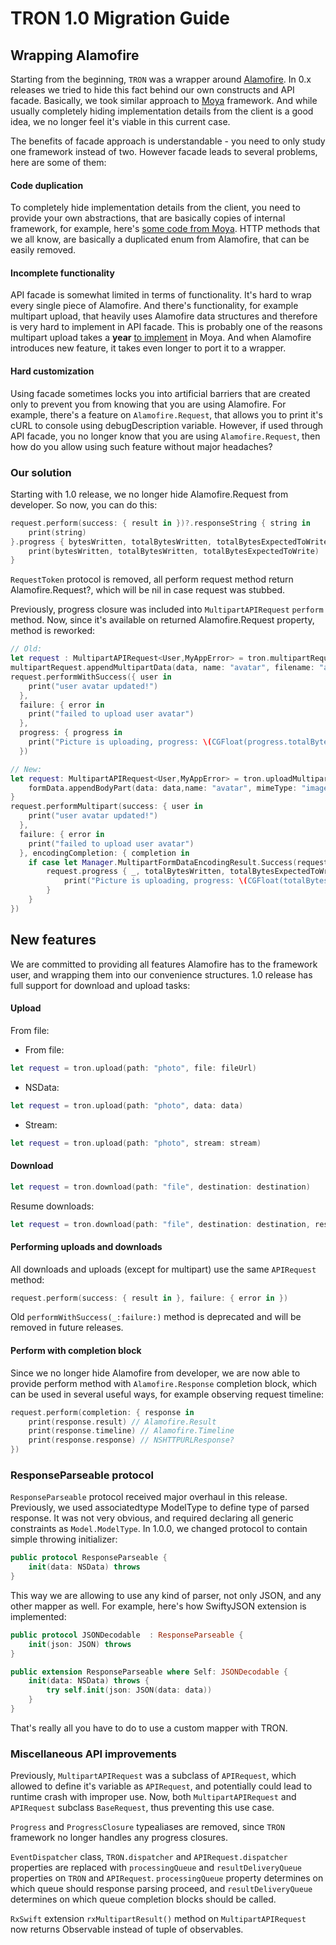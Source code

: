 # TRON 1.0 Migration Guide

## Wrapping Alamofire

Starting from the beginning, `TRON` was a wrapper around [Alamofire](https://github.com/Alamofire/Alamofire). In 0.x releases we tried to hide this fact behind our own constructs and API facade. Basically, we took similar approach to [Moya](https://github.com/Moya/Moya) framework. And while usually completely hiding implementation details from the client is a good idea, we no longer feel it's viable in this current case.

The benefits of facade approach is understandable - you need to only study one framework instead of two. However facade leads to several problems, here are some of them:

#### Code duplication

To completely hide implementation details from the client, you need to provide your own abstractions, that are basically copies of internal framework, for example, here's [some code from Moya](https://github.com/Moya/Moya/blob/72251f8910071568c626a61ad587367a1afb1e49/Source/Moya.swift#L8-L10). HTTP methods that we all know, are basically a duplicated enum from Alamofire, that can be easily removed.

#### Incomplete functionality

API facade is somewhat limited in terms of functionality. It's hard to wrap every single piece of Alamofire. And there's functionality, for example multipart upload, that heavily uses Alamofire data structures and therefore is very hard to implement in API facade. This is probably one of the reasons multipart upload takes a **year** [to implement](https://github.com/Moya/Moya/issues/114) in Moya. And when Alamofire introduces new feature, it takes even longer to port it to a wrapper.

#### Hard customization

Using facade sometimes locks you into artificial barriers that are created only to prevent you from knowing that you are using Alamofire. For example, there's a feature on `Alamofire.Request`, that allows you to print it's cURL to console using debugDescription variable. However, if used through API facade, you no longer know that you are using `Alamofire.Request`, then how do you allow using such feature without major headaches?

### Our solution

Starting with 1.0 release, we no longer hide Alamofire.Request from developer. So now, you can do this:

```swift
request.perform(success: { result in })?.responseString { string in
    print(string)
}.progress { bytesWritten, totalBytesWritten, totalBytesExpectedToWrite in
    print(bytesWritten, totalBytesWritten, totalBytesExpectedToWrite)
}
```

`RequestToken` protocol is removed, all perform request method return Alamofire.Request?, which will be nil in case request was stubbed.

Previously, progress closure was included into `MultipartAPIRequest` `perform` method. Now, since it's available on returned Alamofire.Request property, method is reworked:

```swift
// Old:
let request : MultipartAPIRequest<User,MyAppError> = tron.multipartRequest(path: "profile")
multipartRequest.appendMultipartData(data, name: "avatar", filename: "avatar.jpg", mimeType: "image/jpeg")
request.performWithSuccess({ user in
    print("user avatar updated!")
  },
  failure: { error in
    print("failed to upload user avatar")
  },
  progress: { progress in
    print("Picture is uploading, progress: \(CGFloat(progress.totalBytesWritten) / CGFloat(progress.totalBytesExpectedToWrite))")
  })

// New:
let request: MultipartAPIRequest<User,MyAppError> = tron.uploadMultipart(path: "profile") { formData in
    formData.appendBodyPart(data: data,name: "avatar", mimeType: "image/jpeg")
}
request.performMultipart(success: { user in
    print("user avatar updated!")
  },
  failure: { error in
    print("failed to upload user avatar")
  }, encodingCompletion: { completion in
    if case let Manager.MultipartFormDataEncodingResult.Success(request,_,_) = completion {
        request.progress { _, totalBytesWritten, totalBytesExpectedToWrite in
            print("Picture is uploading, progress: \(CGFloat(totalBytesWritten) / CGFloat(totalBytesExpectedToWrite))")
        }
    }
})
```

## New features

We are committed to providing all features Alamofire has to the framework user, and wrapping them into our convenience structures. 1.0 release has full support for download and upload tasks:

#### Upload

From file:

* From file:

```swift
let request = tron.upload(path: "photo", file: fileUrl)
```

* NSData:

```swift
let request = tron.upload(path: "photo", data: data)
```

* Stream:

```swift
let request = tron.upload(path: "photo", stream: stream)
```

#### Download

```swift
let request = tron.download(path: "file", destination: destination)
```

Resume downloads:

```swift
let request = tron.download(path: "file", destination: destination, resumingFromData: data)
```

#### Performing uploads and downloads

All downloads and uploads (except for multipart) use the same `APIRequest` method:

```swift
request.perform(success: { result in }, failure: { error in })
```

Old `performWithSuccess(_:failure:)` method is deprecated and will be removed in future releases.

#### Perform with completion block

Since we no longer hide Alamofire from developer, we are now able to provide perform method with `Alamofire.Response` completion block, which can be used in several useful ways, for example observing request timeline:

```swift
request.perform(completion: { response in
    print(response.result) // Alamofire.Result
    print(response.timeline) // Alamofire.Timeline
    print(response.response) // NSHTTPURLResponse?
})
```

### ResponseParseable protocol

`ResponseParseable` protocol received major overhaul in this release. Previously, we used associatedtype ModelType to define type of parsed response. It was not very obvious, and required declaring all generic constraints as `Model.ModelType`. In 1.0.0, we changed protocol to contain simple throwing initializer:

```swift
public protocol ResponseParseable {
    init(data: NSData) throws
}
```

This way we are allowing to use any kind of parser, not only JSON, and any other mapper as well. For example, here's how SwiftyJSON extension is implemented:

```swift
public protocol JSONDecodable  : ResponseParseable {
    init(json: JSON) throws
}

public extension ResponseParseable where Self: JSONDecodable {
    init(data: NSData) throws {
        try self.init(json: JSON(data: data))
    }
}
```

That's really all you have to do to use a custom mapper with TRON.

### Miscellaneous API improvements

Previously, `MultipartAPIRequest` was a subclass of `APIRequest`, which allowed to define it's variable as `APIRequest`, and potentially could lead to runtime crash with improper use. Now, both `MultipartAPIRequest` and `APIRequest` subclass `BaseRequest`, thus preventing this use case.

`Progress` and `ProgressClosure` typealiases are removed, since `TRON` framework no longer handles any progress closures.

`EventDispatcher` class, `TRON.dispatcher` and `APIRequest.dispatcher` properties are replaced with `processingQueue` and `resultDeliveryQueue` properties on `TRON` and `APIRequest`. `processingQueue` property determines on which queue should response parsing proceed, and `resultDeliveryQueue` determines on which queue completion blocks should be called.

`RxSwift` extension `rxMultipartResult()` method on `MultipartAPIRequest` now returns Observable<Model> instead of tuple of observables.
